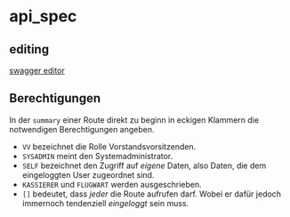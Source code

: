 # api_spec

## editing

[swagger editor](https://editor.swagger.io)

## Berechtigungen

In der `summary` einer Route direkt zu beginn in eckigen Klammern die notwendigen Berechtigungen angeben.

- `VV` bezeichnet die Rolle Vorstandsvorsitzenden.
- `SYSADMIN` meint den Systemadministrator.
- `SELF` bezeichnet den Zugriff auf _eigene_ Daten, also Daten, die dem eingeloggten User zugeordnet sind.
- `KASSIERER` und `FLUGWART` werden ausgeschrieben.
- `[]` bedeutet, dass _jeder_ die Route aufrufen darf. Wobei er dafür jedoch immernoch tendenziell _eingeloggt_ sein muss.
